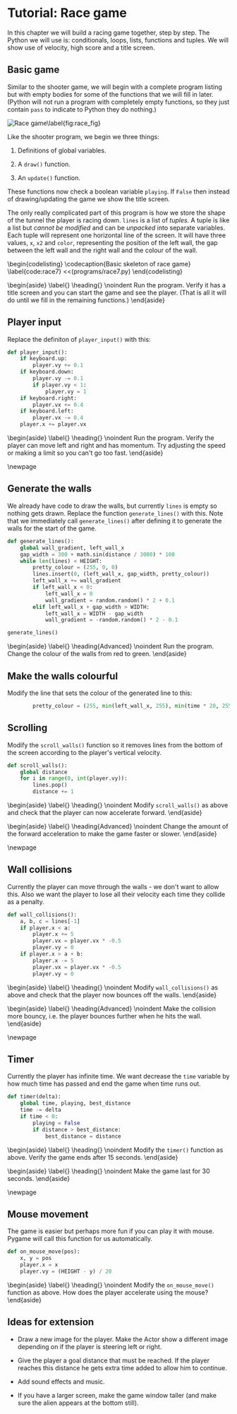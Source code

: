 # Tutorial: Race game

In this chapter we will build a racing game together, step by step.  The Python we will use is: conditionals, loops, lists, functions and tuples.
We will show use of velocity, high score and a title screen.

## Basic game

Similar to the shooter game, we will begin with a complete program listing but with empty bodies for some of the functions
that we will fill in later.  (Python will not run a program with completely empty functions, so they just contain `pass` to indicate to
Python they do nothing.)

![Race game\label{fig:race_fig}](images/figures/race.png)

Like the shooter program, we begin we three things:

1. Definitions of global variables.

2. A `draw()` function.

3. An `update()` function.

These functions now check a boolean variable `playing`.  If `False` then instead of drawing/updating the game
we show the title screen.

The only really complicated part of this program is how we store the shape of the tunnel the player is racing down.
`lines` is a list of *tuples*.  A tuple is like a list but *cannot be modified* and can be *unpacked* into separate variables.
Each tuple will represent one horizontal line of the screen.  It will have three values, `x`, `x2` and `color`, representing the position of the left wall,
the gap between the left wall and the right wall and the colour of the wall.

\begin{codelisting}
\codecaption{Basic skeleton of race game}
\label{code:race7}
<<(programs/race7.py)
\end{codelisting}

\begin{aside}
\label{}
\heading{}
\noindent Run the program.  Verify it has a title screen and you can start the game and see the player.  (That is all it will do until we fill in the
remaining functions.)
\end{aside}

## Player input

Replace the definiton of `player_input()` with this:

```python
def player_input():
    if keyboard.up:
        player.vy += 0.1
    if keyboard.down:
        player.vy -= 0.1
        if player.vy < 1:
            player.vy = 1
    if keyboard.right:
        player.vx += 0.4
    if keyboard.left:
        player.vx -= 0.4
    player.x += player.vx
```
\begin{aside}
\label{}
\heading{}
\noindent Run the program.  Verify the player can move left and right and has momentum.  Try adjusting the speed or making a limit so you can't go too fast.
\end{aside}

\newpage

## Generate the walls

We already have code to draw the walls, but currently `lines` is empty so nothing gets drawn.  Replace the function `generate_lines()` with this.  Note that we immediately call `generate_lines()` after
defining it to generate the walls for the start of the game.

```python
def generate_lines():
    global wall_gradient, left_wall_x
    gap_width = 300 + math.sin(distance / 3000) * 100
    while len(lines) < HEIGHT:
        pretty_colour = (255, 0, 0)
        lines.insert(0, (left_wall_x, gap_width, pretty_colour))
        left_wall_x += wall_gradient
        if left_wall_x < 0:
            left_wall_x = 0
            wall_gradient = random.random() * 2 + 0.1
        elif left_wall_x + gap_width > WIDTH:
            left_wall_x = WIDTH - gap_width
            wall_gradient = -random.random() * 2 - 0.1

generate_lines()
```

\begin{aside}
\label{}
\heading{Advanced}
\noindent Run the program.  Change the colour of the walls from red to green.
\end{aside}


## Make the walls colourful

Modify the line that sets the colour of the generated line to this:

```python
        pretty_colour = (255, min(left_wall_x, 255), min(time * 20, 255))
```

## Scrolling 

Modify the `scroll_walls()` function so it removes lines from the bottom of the screen according to the player's vertical
velocity.

```python
def scroll_walls():
    global distance
    for i in range(0, int(player.vy)):
        lines.pop()
        distance += 1
```
\begin{aside}
\label{}
\heading{}
\noindent Modify `scroll_walls()` as above and check that the player can now accelerate forward.
\end{aside}

\begin{aside}
\label{}
\heading{Advanced}
\noindent Change the amount of the forward acceleration to make the game faster or slower.
\end{aside}

\newpage

## Wall collisions

Currently the player can move through the walls - we don't want to allow this. Also we want the player to lose all their
velocity each time they collide as a penalty.

```python
def wall_collisions():
    a, b, c = lines[-1]
    if player.x < a:
        player.x += 5
        player.vx = player.vx * -0.5
        player.vy = 0
    if player.x > a + b:
        player.x -= 5
        player.vx = player.vx * -0.5
        player.vy = 0
```

\begin{aside}
\label{}
\heading{}
\noindent Modify `wall_collisions()` as above and check that the player now bounces off the walls.
\end{aside}

\begin{aside}
\label{}
\heading{Advanced}
\noindent Make the collision more bouncy, i.e. the player bounces further when he hits the wall.
\end{aside}

\newpage

## Timer

Currently the player has infinite time.  We want decrease the `time` variable by how much time has passed and end the game
when time runs out.

```python
def timer(delta):
    global time, playing, best_distance
    time -= delta
    if time < 0:
        playing = False
        if distance > best_distance:
            best_distance = distance
```

\begin{aside}
\label{}
\heading{}
\noindent Modify the `timer()` function as above.  Verify the game ends after 15 seconds.
\end{aside}


\begin{aside}
\label{}
\heading{}
\noindent Make the game last for 30 seconds.
\end{aside}

\newpage

## Mouse movement

The game is easier but perhaps more fun if you can play it with mouse.  Pygame will call this function for us automatically.

```python
def on_mouse_move(pos):
    x, y = pos
    player.x = x
    player.vy = (HEIGHT - y) / 20
```

\begin{aside}
\label{}
\heading{}
\noindent Modify the `on_mouse_move()` function as above.  How does the player accelerate using the mouse?
\end{aside}


## Ideas for extension

* Draw a new image for the player.  Make the Actor show a different image depending on if the player is steering left or right.

* Give the player a goal distance that must be reached.  If the player reaches this distance he gets extra time added to allow him to continue.

* Add sound effects and music.

* If you have a larger screen, make the game window taller (and make sure the alien appears at the bottom still).